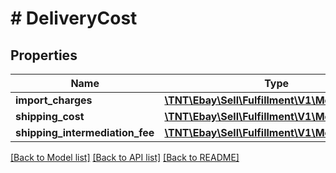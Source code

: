 # # DeliveryCost

## Properties

Name | Type | Description | Notes
------------ | ------------- | ------------- | -------------
**import_charges** | [**\TNT\Ebay\Sell\Fulfillment\V1\Model\Amount**](Amount.md) |  | [optional]
**shipping_cost** | [**\TNT\Ebay\Sell\Fulfillment\V1\Model\Amount**](Amount.md) |  | [optional]
**shipping_intermediation_fee** | [**\TNT\Ebay\Sell\Fulfillment\V1\Model\Amount**](Amount.md) |  | [optional]

[[Back to Model list]](../../README.md#models) [[Back to API list]](../../README.md#endpoints) [[Back to README]](../../README.md)
